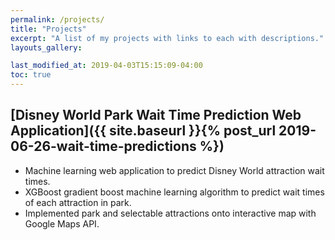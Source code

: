 ```yaml
---
permalink: /projects/
title: "Projects"
excerpt: "A list of my projects with links to each with descriptions."
layouts_gallery:

last_modified_at: 2019-04-03T15:15:09-04:00
toc: true
---
```


## [Disney World Park Wait Time Prediction Web Application]({{ site.baseurl }}{% post_url 2019-06-26-wait-time-predictions %})
* Machine learning web application to predict Disney World attraction wait times.
* XGBoost gradient boost machine learning algorithm to predict wait times of each attraction in park.
* Implemented park and selectable attractions onto interactive map with Google Maps API.

